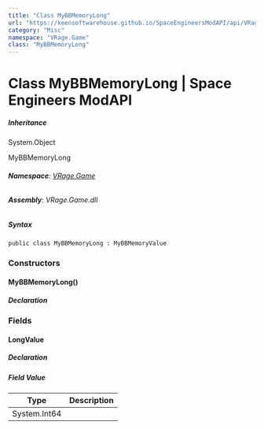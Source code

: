 ```yaml
---
title: "Class MyBBMemoryLong"
url: "https://keensoftwarehouse.github.io/SpaceEngineersModAPI/api/VRage.Game.MyBBMemoryLong.html"
category: "Misc"
namespace: "VRage.Game"
class: "MyBBMemoryLong"
---
```


# Class MyBBMemoryLong | Space Engineers ModAPI

##### Inheritance

System.Object

MyBBMemoryLong

###### **Namespace**: [VRage.Game](https://keensoftwarehouse.github.io/SpaceEngineersModAPI/api/VRage.Game.html)

###### **Assembly**: VRage.Game.dll

##### Syntax

```
public class MyBBMemoryLong : MyBBMemoryValue
```

### Constructors

#### MyBBMemoryLong()

##### Declaration

### Fields

#### LongValue

##### Declaration

##### Field Value

| Type | Description |
| --- | --- |
| System.Int64 |     |